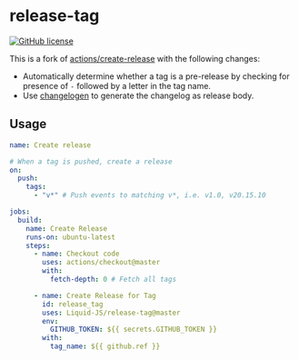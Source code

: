 # release-tag

[![GitHub license](https://img.shields.io/github/license/Liquid-JS/release-tag.svg)](https://github.com/Liquid-JS/release-tag/blob/master/LICENSE)

This is a fork of [actions/create-release](https://github.com/actions/create-release) with the following changes:

- Automatically determine whether a tag is a pre-release by checking for presence of `-` followed by a letter in the tag name.
- Use [changelogen](https://github.com/unjs/changelogen) to generate the changelog as release body.

## Usage

```yaml
name: Create release

# When a tag is pushed, create a release
on:
  push:
    tags:
      - "v*" # Push events to matching v*, i.e. v1.0, v20.15.10

jobs:
  build:
    name: Create Release
    runs-on: ubuntu-latest
    steps:
      - name: Checkout code
        uses: actions/checkout@master
        with:
          fetch-depth: 0 # Fetch all tags

      - name: Create Release for Tag
        id: release_tag
        uses: Liquid-JS/release-tag@master
        env:
          GITHUB_TOKEN: ${{ secrets.GITHUB_TOKEN }}
        with:
          tag_name: ${{ github.ref }}
```
